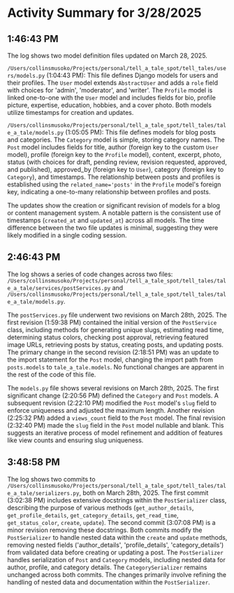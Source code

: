 # Activity Summary for 3/28/2025

## 1:46:43 PM
The log shows two model definition files updated on March 28, 2025.

`/Users/collinsmusoko/Projects/personal/tell_a_tale_spot/tell_tales/users/models.py` (1:04:43 PM): This file defines Django models for users and their profiles.  The `User` model extends `AbstractUser` and adds a `role` field with choices for 'admin', 'moderator', and 'writer'. The `Profile` model is linked one-to-one with the `User` model and includes fields for bio, profile picture, expertise, education, hobbies, and a cover photo.  Both models utilize timestamps for creation and updates.

`/Users/collinsmusoko/Projects/personal/tell_a_tale_spot/tell_tales/tale_a_tale/models.py` (1:05:05 PM): This file defines models for blog posts and categories.  The `Category` model is simple, storing category names. The `Post` model includes fields for title, author (foreign key to the custom `User` model), profile (foreign key to the `Profile` model), content, excerpt, photo, status (with choices for draft, pending review, revision requested, approved, and published), approved_by (foreign key to `User`), category (foreign key to `Category`), and timestamps.  The relationship between posts and profiles is established using the `related_name='posts'` in the `Profile` model's foreign key, indicating a one-to-many relationship between profiles and posts.

The updates show the creation or significant revision of models for a blog or content management system.  A notable pattern is the consistent use of timestamps (`created_at` and `updated_at`) across all models.  The time difference between the two file updates is minimal, suggesting they were likely modified in a single coding session.


## 2:46:43 PM
The log shows a series of code changes across two files: `/Users/collinsmusoko/Projects/personal/tell_a_tale_spot/tell_tales/tale_a_tale/services/postServices.py` and `/Users/collinsmusoko/Projects/personal/tell_a_tale_spot/tell_tales/tale_a_tale/models.py`.

The `postServices.py` file underwent two revisions on March 28th, 2025.  The first revision (1:59:38 PM) contained the initial version of the `PostService` class, including methods for generating unique slugs, estimating read time, determining status colors, checking post approval, retrieving featured image URLs, retrieving posts by status, creating posts, and updating posts.  The primary change in the second revision (2:18:51 PM) was an update to the import statement for the `Post` model, changing the import path from `posts.models` to `tale_a_tale.models`. No functional changes are apparent in the rest of the code of this file.

The `models.py` file shows several revisions on March 28th, 2025.  The first significant change (2:20:56 PM) defined the `Category` and `Post` models.  A subsequent revision (2:22:10 PM) modified the `Post` model's `slug` field to enforce uniqueness and adjusted the maximum length. Another revision (2:25:32 PM) added a `views_count` field to the `Post` model. The final revision (2:32:40 PM) made the `slug` field in the `Post` model nullable and blank.  This suggests an iterative process of model refinement and addition of features like view counts and ensuring slug uniqueness.


## 3:48:58 PM
The log shows two commits to `/Users/collinsmusoko/Projects/personal/tell_a_tale_spot/tell_tales/tale_a_tale/serializers.py`,  both on March 28th, 2025.  The first commit (3:02:38 PM) includes extensive docstrings within the `PostSerializer` class,  describing the purpose of various methods (`get_author_details`, `get_profile_details`, `get_category_details`, `get_read_time`, `get_status_color`, `create`, `update`). The second commit (3:07:08 PM) is a minor revision removing these docstrings.  Both commits modify the `PostSerializer` to handle nested data within the `create` and `update` methods, removing nested fields ('author_details', 'profile_details', 'category_details') from validated data before creating or updating a post.  The `PostSerializer` handles serialization of `Post` and `Category` models, including nested data for author, profile, and category details. The `CategorySerializer` remains unchanged across both commits.  The changes primarily involve refining the handling of nested data and documentation within the `PostSerializer`.
